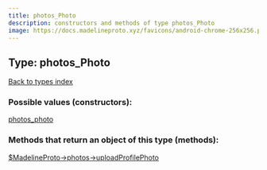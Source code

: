 ```yaml
---
title: photos_Photo
description: constructors and methods of type photos_Photo
image: https://docs.madelineproto.xyz/favicons/android-chrome-256x256.png
---
```

## Type: photos\_Photo  
[Back to types index](index.md)



### Possible values (constructors):

[photos\_photo](../constructors/photos_photo.md)  



### Methods that return an object of this type (methods):

[$MadelineProto->photos->uploadProfilePhoto](../methods/photos_uploadProfilePhoto.md)  



